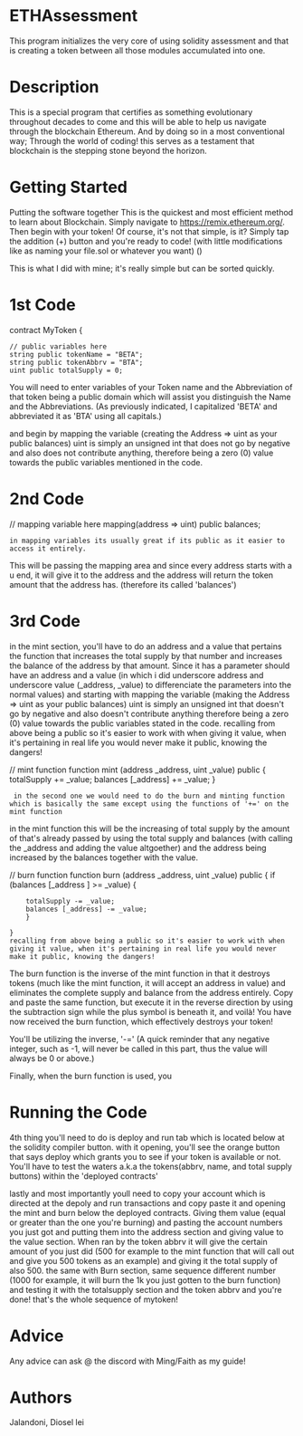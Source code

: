 # ETHAssessment 
This program initializes the very core of using solidity assessment and that is creating a token between all those modules accumulated into one.
# Description
This is a special program that certifies as something evolutionary throughout decades to come and this will be able to help us navigate through the blockchain Ethereum. And by doing so in a most conventional way; Through the world of coding! this serves as a testament that blockchain is the stepping stone beyond the horizon.
# Getting Started
Putting the software together
This is the quickest and most efficient method to learn about Blockchain. Simply navigate to https://remix.ethereum.org/. Then begin with your token! Of course, it's not that simple, is it? Simply tap the addition (+) button and you're ready to code! (with little modifications like as naming your file.sol or whatever you want) ()


This is what I did with mine; it's really simple but can be sorted quickly.

# 1st Code
contract MyToken {

    // public variables here
    string public tokenName = "BETA";
    string public tokenAbbrv = "BTA";
    uint public totalSupply = 0;
You will need to enter variables of your Token name and the Abbreviation of that token being a public domain which will assist you distinguish the Name and the Abbreviations. (As previously indicated, I capitalized 'BETA' and abbreviated it as 'BTA' using all capitals.)

and begin by mapping the variable (creating the Address => uint as your public balances) uint is simply an unsigned int that does not go by negative and also does not contribute anything, therefore being a zero (0) value towards the public variables mentioned in the code.


# 2nd Code
// mapping variable here
    mapping(address => uint) public balances;

    in mapping variables its usually great if its public as it easier to access it entirely.

This will be passing the mapping area and since every address starts with a u end, it will give it to the address and the address will return the token amount that the address has. (therefore its called 'balances')

# 3rd Code

in the mint section, you'll have to do an address and a value that pertains the function that increases the total supply by that number and increases the balance of the address by that amount. Since it has a parameter should have an address and a value (in which i did underscore address and underscore value (_address, _value) to differenciate the parameters into the normal values) and starting with mapping the variable (making the Address => uint as your public balances) uint is simply an unsigned int that doesn't go by negative and also doesn't contribute anything therefore being a zero (0) value towards the public variables stated in the code.
recalling from above being a public so it's easier to work with when giving it value, when it's pertaining in real life you would never make it public, knowing the dangers!


// mint function
    function mint (address _address, uint _value) public {
        totalSupply += _value;
        balances [_address] += _value;
     }

     in the second one we would need to do the burn and minting function which is basically the same except using the functions of '+=' on the mint function

in the mint function this will be the increasing of total supply by the amount of that's already passed by using the total supply and balances (with calling the _address and adding the value altgoether) and the address being increased by the balances together with the value.

// burn function
    function burn (address _address, uint _value) public {
        if (balances [_address ] >= _value) {

        totalSupply -= _value;
        balances [_address] -= _value;
        }
        
    }
    recalling from above being a public so it's easier to work with when giving it value, when it's pertaining in real life you would never make it public, knowing the dangers!
The burn function is the inverse of the mint function in that it destroys tokens (much like the mint function, it will accept an address in value) and eliminates the complete supply and balance from the address entirely. Copy and paste the same function, but execute it in the reverse direction by using the subtraction sign while the plus symbol is beneath it, and voilà! You have now received the burn function, which effectively destroys your token!

You'll be utilizing the inverse, '-=' (A quick reminder that any negative integer, such as -1, will never be called in this part, thus the value will always be 0 or above.)


Finally, when the burn function is used, you

# Running the Code
4th thing you'll need to do is deploy and run tab which is located below at the solidity compiler button. with it opening, you'll see the orange button that says deploy which grants you to see if your token is available or not. You'll have to test the waters a.k.a the tokens(abbrv, name, and total supply buttons) within the 'deployed contracts'

lastly and most importantly youll need to copy your account which is directed at the depoly and run transactions and copy paste it and opening the mint and burn below the deployed contracts. Giving them value (equal or greater than the one you're burning) and pasting the account numbers you just got and putting them into the address section and giving value to the value section. When ran by the token abbrv it will give the certain amount of you just did (500 for example to the mint function that will call out and give you 500 tokens as an example) and giving it the total supply of also 500. the same with Burn section, same sequence different number (1000 for example, it will burn the 1k you just gotten to the burn function) and testing it with the totalsupply section and the token abbrv and you're done! that's the whole sequence of mytoken!

# Advice
Any advice can ask @ the discord with Ming/Faith as my guide!

# Authors
Jalandoni, Diosel lei
